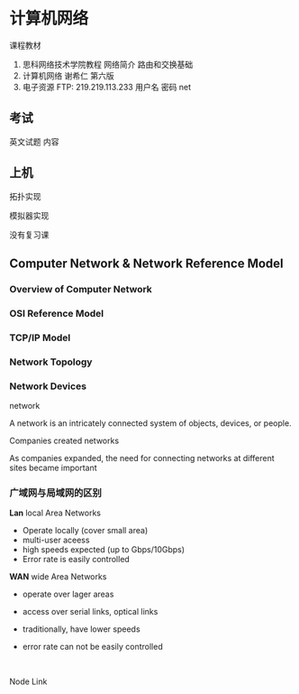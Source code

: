 # 计算机网络

课程教材

1. 思科网络技术学院教程 网络简介 路由和交换基础
2. 计算机网络 谢希仁 第六版
3. 电子资源 FTP: 219.219.113.233 用户名 密码 net

## 考试

英文试题 内容

## 上机

拓扑实现

模拟器实现



没有复习课

## Computer Network & Network Reference Model

### Overview of Computer Network



### OSI Reference Model

### TCP/IP Model

### Network Topology

### Network Devices

network

A network is an  intricately connected system of objects, devices, or people.

Companies created networks

As companies expanded, the need for connecting networks at different sites became important 

### 广域网与局域网的区别

**Lan** local Area Networks

* Operate locally (cover small area)
* multi-user aceess
* high speeds expected (up to Gbps/10Gbps)
* Error rate is easily controlled

**WAN** wide Area Networks

* operate over lager areas

* access over serial links, optical links

* traditionally, have lower speeds

* error rate can not be easily controlled

  ​









Node Link